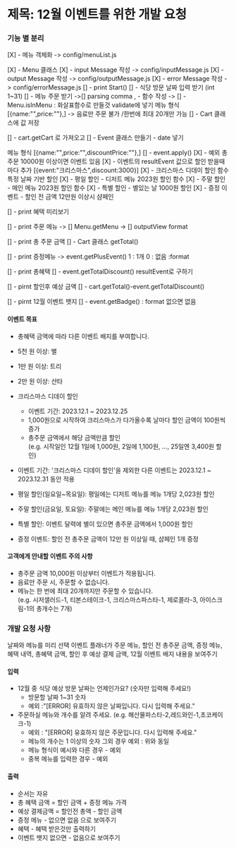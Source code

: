 # 제목: 12월 이벤트를 위한 개발 요청

### 기능 별 분리

[X] - 메뉴 객체화 -> config/menuList.js

<!-- [] - 이벤트 객체화 -> config/eventList.js -> 이벤트 클래스 만들거를 염두해서 작성 -> 기간 설정 -->

[X] - Menu 클래스
[X] - input Message 작성 -> config/inputMessage.js
[X] - output Message 작성 -> config/outputMessage.js
[X] - error Message 작성 -> config/errorMessage.js
[] - print Start()
[] - 식당 방문 날짜 입력 받기 (int 1~31)
[] - 메뉴 주문 받기
->[] parsing comma , - 함수 작성
-> [] - Menu.isInMenu : 화살표함수로 만들것 validate에 넣기
메뉴 형식 [{name:"",price:""},]
-> 음료만 주문 불가 /한번에 최대 20개만 가능
[] - Cart 클래스에 값 저장

[] - cart.getCart 로 가져오고
[] - Event 클래스 만들기 - date 넣기

메뉴 형식 [{name:"",price:"",discountPrice:""},]
[] - event.apply()
[X] - 예외 총주문 10000원 이상이면 이벤트 있음
[X] - 이벤트의 resultEvent 값으로 할인 받을때마다 추가
[{event:"크리스마스",discount:3000}]
[X] - 크리스마스 디데이 할인 함수 특정 날짜 기반 할인
[X] - 평일 할인 - 디저트 메뉴 2023원 할인 함수
[X] - 주말 할인 - 메인 메뉴 2023원 할인 함수
[X] - 특별 할인 - 별있는 날 1000원 할인
[X] - 증정 이벤트 - 할인 전 금액 12만원 이상시 샴페인

[] - print 혜택 미리보기

[] - print 주문 메뉴
-> [] Menu.getMenu
-> [] outputView format

[] - print 총 주문 금액
[] - Cart 클래스 getTotal()

[] - print 증정메뉴
-> event.getPlusEvent() 1 : 1개 0 : 없음 :format

[] - print 총혜택
[] - event.getTotalDiscount() resultEvent로 구하기

[] - pirnt 할인후 예상 금액
[] - cart.getTotal()-event.getTotalDiscount()

[] - pirnt 12월 이벤트 뱃지
[] - event.getBadge() : format 없으면 없음

#### 이벤트 목표

- 총혜택 금액에 따라 다른 이벤트 배지를 부여합니다.
- 5천 원 이상: 별
- 1만 원 이상: 트리
- 2만 원 이상: 산타

- 크리스마스 디데이 할인

  - 이벤트 기간: 2023.12.1 ~ 2023.12.25
  - 1,000원으로 시작하여 크리스마스가 다가올수록 날마다 할인 금액이 100원씩 증가
  - 총주문 금액에서 해당 금액만큼 할인  
    (e.g. 시작일인 12월 1일에 1,000원, 2일에 1,100원, ..., 25일엔 3,400원 할인)

- 이벤트 기간: '크리스마스 디데이 할인'을 제외한 다른 이벤트는 2023.12.1 ~ 2023.12.31 동안 적용
- 평일 할인(일요일~목요일): 평일에는 디저트 메뉴를 메뉴 1개당 2,023원 할인
- 주말 할인(금요일, 토요일): 주말에는 메인 메뉴를 메뉴 1개당 2,023원 할인
- 특별 할인: 이벤트 달력에 별이 있으면 총주문 금액에서 1,000원 할인
- 증정 이벤트: 할인 전 총주문 금액이 12만 원 이상일 때, 샴페인 1개 증정

#### 고객에게 안내할 이벤트 주의 사항

- 총주문 금액 10,000원 이상부터 이벤트가 적용됩니다.
- 음료만 주문 시, 주문할 수 없습니다.
- 메뉴는 한 번에 최대 20개까지만 주문할 수 있습니다.  
  (e.g. 시저샐러드-1, 티본스테이크-1, 크리스마스파스타-1, 제로콜라-3, 아이스크림-1의 총개수는 7개)

### 개발 요청 사항

날짜와 메뉴를 미리 선택
이벤트 플래너가 주문 메뉴, 할인 전 총주문 금액, 증정 메뉴, 혜택 내역, 총혜택 금액, 할인 후 예상 결제 금액, 12월 이벤트 배지 내용을 보여주기

#### 입력

- 12월 중 식당 예상 방문 날짜는 언제인가요? (숫자만 입력해 주세요!)
  - 방문할 날짜 1~31 숫자
  - 예외 :"[ERROR] 유효하지 않은 날짜입니다. 다시 입력해 주세요."
- 주문하실 메뉴와 개수를 알려 주세요.
  (e.g. 해산물파스타-2,레드와인-1,초코케이크-1)
  - 예외 : "[ERROR] 유효하지 않은 주문입니다. 다시 입력해 주세요."
  - 메뉴의 개수는 1 이상의 숫자 그외 경우 예외 : 위와 동일
  - 메뉴 형식이 예시와 다른 경우 - 예외
  - 중복 메뉴를 입력한 경우 - 예외

#### 출력

- 순서는 자유
- 총 혜택 금액 = 할인 금액 + 증정 메뉴 가격
- 예상 결제금액 = 할인전 총액 - 할인 금액
- 증정 메뉴 - 없으면 없음 으로 보여주기
- 혜택 - 혜택 받은것만 출력하기
- 이벤트 뱃지 없으면 - 없음으로 보여주기
